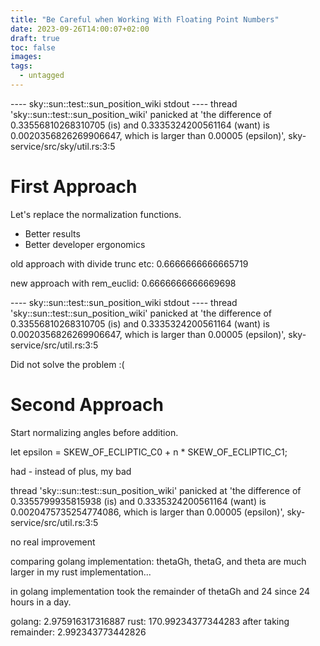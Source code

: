 ```yaml
---
title: "Be Careful when Working With Floating Point Numbers"
date: 2023-09-26T14:00:07+02:00
draft: true
toc: false
images:
tags:
  - untagged
---
```


---- sky::sun::test::sun_position_wiki stdout ----
thread 'sky::sun::test::sun_position_wiki' panicked at 'the difference of 0.33556810268310705 (is) and 0.3335324200561164 (want) is 0.0020356826269906647, which is larger than 0.00005 (epsilon)', sky-service/src/sky/util.rs:3:5

# First Approach

Let's replace the normalization functions.
- Better results
- Better developer ergonomics

old approach with divide trunc etc: 0.6666666666665719

new approach with rem_euclid: 0.6666666666669698

---- sky::sun::test::sun_position_wiki stdout ----
thread 'sky::sun::test::sun_position_wiki' panicked at 'the difference of 0.33556810268310705 (is) and 0.3335324200561164 (want) is 0.0020356826269906647, which is larger than 0.00005 (epsilon)', sky-service/src/util.rs:3:5

Did not solve the problem :(

# Second Approach

Start normalizing angles before addition.


let epsilon = SKEW_OF_ECLIPTIC_C0 + n * SKEW_OF_ECLIPTIC_C1;

had - instead of plus, my bad

thread 'sky::sun::test::sun_position_wiki' panicked at 'the difference of 0.3355799935815938 (is) and 0.3335324200561164 (want) is 0.0020475735254774086, which is larger than 0.00005 (epsilon)', sky-service/src/util.rs:3:5

no real improvement


comparing golang implementation: thetaGh, thetaG, and theta are much larger in my rust implementation...

in golang implementation took the remainder of thetaGh and 24 since 24 hours in a day.

golang: 2.975916317316887
rust: 170.99234377344283
after taking remainder: 2.992343773442826
